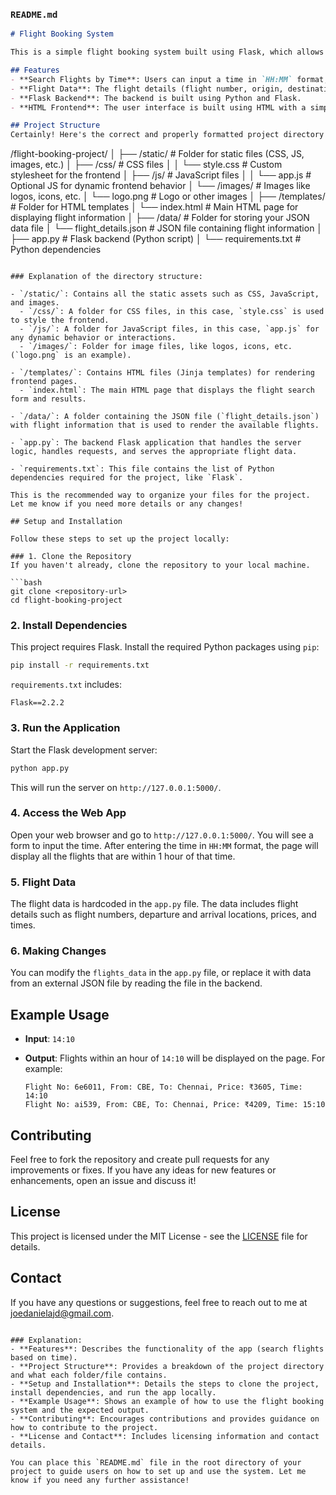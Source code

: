 ### `README.md`

```markdown
# Flight Booking System

This is a simple flight booking system built using Flask, which allows users to search for flights based on a time input. The system will show all flights that are within a 1-hour range of the time provided by the user.

## Features
- **Search Flights by Time**: Users can input a time in `HH:MM` format, and the system will display flights within a 1-hour window around that time.
- **Flight Data**: The flight details (flight number, origin, destination, price, and time) are hardcoded into the application for demonstration purposes.
- **Flask Backend**: The backend is built using Python and Flask.
- **HTML Frontend**: The user interface is built using HTML with a simple form to input the desired time.

## Project Structure
Certainly! Here's the correct and properly formatted project directory structure for the flight booking system:

```
/flight-booking-project/
│
├── /static/                    # Folder for static files (CSS, JS, images, etc.)
│   ├── /css/                   # CSS files
│   │   └── style.css           # Custom stylesheet for the frontend
│   ├── /js/                    # JavaScript files
│   │   └── app.js              # Optional JS for dynamic frontend behavior
│   └── /images/                # Images like logos, icons, etc.
│       └── logo.png            # Logo or other images
│
├── /templates/                 # Folder for HTML templates
│   └── index.html              # Main HTML page for displaying flight information
│
├── /data/                      # Folder for storing your JSON data file
│   └── flight_details.json     # JSON file containing flight information
│
├── app.py                      # Flask backend (Python script)
│
└── requirements.txt            # Python dependencies
```

### Explanation of the directory structure:

- `/static/`: Contains all the static assets such as CSS, JavaScript, and images.
  - `/css/`: A folder for CSS files, in this case, `style.css` is used to style the frontend.
  - `/js/`: A folder for JavaScript files, in this case, `app.js` for any dynamic behavior or interactions.
  - `/images/`: Folder for image files, like logos, icons, etc. (`logo.png` is an example).
  
- `/templates/`: Contains HTML files (Jinja templates) for rendering frontend pages.
  - `index.html`: The main HTML page that displays the flight search form and results.
  
- `/data/`: A folder containing the JSON file (`flight_details.json`) with flight information that is used to render the available flights.
  
- `app.py`: The backend Flask application that handles the server logic, handles requests, and serves the appropriate flight data.

- `requirements.txt`: This file contains the list of Python dependencies required for the project, like `Flask`.

This is the recommended way to organize your files for the project. Let me know if you need more details or any changes!

## Setup and Installation

Follow these steps to set up the project locally:

### 1. Clone the Repository
If you haven't already, clone the repository to your local machine.

```bash
git clone <repository-url>
cd flight-booking-project
```

### 2. Install Dependencies
This project requires Flask. Install the required Python packages using `pip`:

```bash
pip install -r requirements.txt
```

`requirements.txt` includes:

```
Flask==2.2.2
```

### 3. Run the Application
Start the Flask development server:

```bash
python app.py
```

This will run the server on `http://127.0.0.1:5000/`.

### 4. Access the Web App
Open your web browser and go to `http://127.0.0.1:5000/`. You will see a form to input the time. After entering the time in `HH:MM` format, the page will display all the flights that are within 1 hour of that time.

### 5. Flight Data
The flight data is hardcoded in the `app.py` file. The data includes flight details such as flight numbers, departure and arrival locations, prices, and times.

### 6. Making Changes
You can modify the `flights_data` in the `app.py` file, or replace it with data from an external JSON file by reading the file in the backend.

## Example Usage

- **Input**: `14:10`
- **Output**: Flights within an hour of `14:10` will be displayed on the page. For example:

    ```
    Flight No: 6e6011, From: CBE, To: Chennai, Price: ₹3605, Time: 14:10
    Flight No: ai539, From: CBE, To: Chennai, Price: ₹4209, Time: 15:10
    ```

## Contributing
Feel free to fork the repository and create pull requests for any improvements or fixes. If you have any ideas for new features or enhancements, open an issue and discuss it!

## License
This project is licensed under the MIT License - see the [LICENSE](LICENSE) file for details.

## Contact
If you have any questions or suggestions, feel free to reach out to me at [joedanielajd@gmail.com](mailto:joedanielajd@gmail.com).
```

### Explanation:
- **Features**: Describes the functionality of the app (search flights based on time).
- **Project Structure**: Provides a breakdown of the project directory and what each folder/file contains.
- **Setup and Installation**: Details the steps to clone the project, install dependencies, and run the app locally.
- **Example Usage**: Shows an example of how to use the flight booking system and the expected output.
- **Contributing**: Encourages contributions and provides guidance on how to contribute to the project.
- **License and Contact**: Includes licensing information and contact details.

You can place this `README.md` file in the root directory of your project to guide users on how to set up and use the system. Let me know if you need any further assistance!

